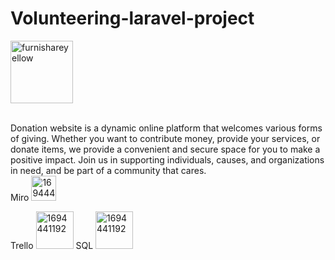 
# Volunteering-laravel-project
<a href="https://ibb.co/2v4HkB9"><img src="https://i.ibb.co/7nmL1Ff/furnishareyellow.png" alt="furnishareyellow" border="0"  style="width:100px"></a>

<br>
Donation website is a dynamic online platform that welcomes various forms of giving. Whether you want to contribute money, provide your services, or donate items, we provide a convenient and secure space for you to make a positive impact. Join us in supporting individuals, causes, and organizations in need, and be part of a community that cares.
<br>
<span>Miro <a href="https://miro.com/welcomeonboard/V0RDT2pKdGtKcldIV3dqQndFWmUyNWlva0FadWx3N25TTTFJRjA2bFRpMFRKWHJWZ2VSSlM5S3lzOFhsWGVjZ3wzNDU4NzY0NTU2NDE0OTEyOTMxfDI=?share_link_id=410799198250" ><img src="https://asset.brandfetch.io/idAnDTFapY/idYC5f2L1X.png" alt="1694441192" border="0" style="width:40px"></a></span>

<span> Trello <a href="https://trello.com/b/dTSgWHvY/laravel-project" ><img src="https://i.pcmag.com/imagery/reviews/04C2m2ye5UfXyb5x5WWIsZ4-19..v1625759628.png" alt="1694441192" border="0" style="width:60px"></a></span>
<span>  SQL <a href="https://drawsql.app/teams/razan-3/diagrams/volunteering-web-application" ><img src="https://upload.wikimedia.org/wikipedia/commons/8/87/Sql_data_base_with_logo.png" alt="1694441192" border="0" style="width:60px"></a></span>






